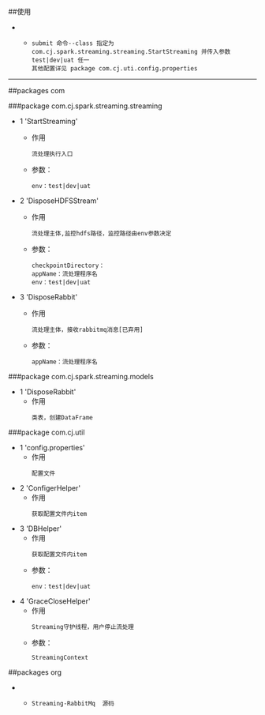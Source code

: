 ##使用
- * 
     ```
     submit 命令--class 指定为 com.cj.spark.streaming.streaming.StartStreaming 并传入参数 test|dev|uat 任一
     其他配置详见 package com.cj.uti.config.properties
     ```

*****
##packages com

###package com.cj.spark.streaming.streaming
 
+ 1 'StartStreaming'
   -  作用
        ```
        流处理执行入口
        ```
   -  参数：
        ```
        env：test|dev|uat
        ```

+ 2 'DisposeHDFSStream'
   -  作用
        ```
        流处理主体,监控hdfs路径，监控路径由env参数决定
        ```
   -  参数：
        ```
        checkpointDirectory：
        appName：流处理程序名
        env：test|dev|uat
        ```

+ 3 'DisposeRabbit'
   -  作用
        ```
        流处理主体，接收rabbitmq消息[已弃用]
        ```
   -  参数：
        ```
        appName：流处理程序名
        ```

###package com.cj.spark.streaming.models
+ 1 'DisposeRabbit'
   -  作用
        ```
        类表，创建DataFrame
        ```

###package com.cj.util
+ 1 'config.properties'
   -  作用
        ```
        配置文件
        ```
+ 2 'ConfigerHelper'
   -  作用
        ```
        获取配置文件内item
        ```
+ 3 'DBHelper'
   -  作用
        ```
        获取配置文件内item
        ```
   -  参数：
        ```
        env：test|dev|uat
        ```
+ 4 'GraceCloseHelper'
   -  作用
        ```
        Streaming守护线程，用户停止流处理
        ```
   -  参数：
        ```
        StreamingContext
        ```    

##packages org
+  *
     ```
     Streaming-RabbitMq  源码
     ```       